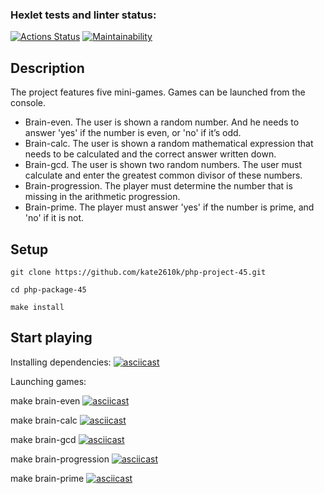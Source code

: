 ### Hexlet tests and linter status:
[![Actions Status](https://github.com/kate2610k/php-project-45/actions/workflows/hexlet-check.yml/badge.svg)](https://github.com/kate2610k/php-project-45/actions)
[![Maintainability](https://api.codeclimate.com/v1/badges/9f1ad25c3ca636f85337/maintainability)](https://codeclimate.com/github/kate2610k/php-project-45/maintainability)

## Description
The project features five mini-games. 
Games can be launched from the console.
- Brain-even.
The user is shown a random number. And he needs to answer 'yes' if the number is even, or 'no' if it’s odd.
- Brain-calc.
The user is shown a random mathematical expression that needs to be calculated and the correct answer written down.
- Brain-gcd.
The user is shown two random numbers. The user must calculate and enter the greatest common divisor of these numbers.
- Brain-progression.
The player must determine the number that is missing in the arithmetic progression.
- Brain-prime.
The player must answer 'yes' if the number is prime, and 'no' if it is not.
## Setup
	git clone https://github.com/kate2610k/php-project-45.git

	cd php-package-45

	make install

## Start playing
Installing dependencies:
[![asciicast](https://asciinema.org/a/HrQusmpkuI003USss39y2b230.svg)](https://asciinema.org/a/HrQusmpkuI003USss39y2b230)

Launching games:

make brain-even
[![asciicast](https://asciinema.org/a/ICwxmZQwwIwfmNUUbNzPhhOZC.svg)](https://asciinema.org/a/ICwxmZQwwIwfmNUUbNzPhhOZC)

make brain-calc
[![asciicast](https://asciinema.org/a/Jup21yK2ajam3waY2fFDc7atM.svg)](https://asciinema.org/a/Jup21yK2ajam3waY2fFDc7atM)

make brain-gcd
[![asciicast](https://asciinema.org/a/FSTxKpAncTfG8r4F5Iyn5QWKk.svg)](https://asciinema.org/a/FSTxKpAncTfG8r4F5Iyn5QWKk)

make brain-progression
[![asciicast](https://asciinema.org/a/jfBlp9GqTojdQ0yTvZxLJhSbC.svg)](https://asciinema.org/a/jfBlp9GqTojdQ0yTvZxLJhSbC)

make brain-prime
[![asciicast](https://asciinema.org/a/7m6d0YPtMFnhx83WDAD5Q6hxf.svg)](https://asciinema.org/a/7m6d0YPtMFnhx83WDAD5Q6hxf)

